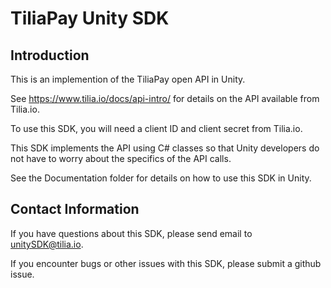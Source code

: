 # TiliaPay Unity SDK

## Introduction

This is an implemention of the TiliaPay open API in Unity.

See https://www.tilia.io/docs/api-intro/ for details on the API available from Tilia.io.

To use this SDK, you will need a client ID and client secret from Tilia.io.

This SDK implements the API using C# classes so that Unity developers do not have to worry about the specifics of the API calls.

See the Documentation folder for details on how to use this SDK in Unity.

## Contact Information

If you have questions about this SDK, please send email to unitySDK@tilia.io.

If you encounter bugs or other issues with this SDK, please submit a github issue.
